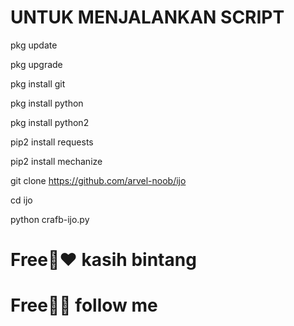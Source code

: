 # UNTUK MENJALANKAN SCRIPT
pkg update 

pkg upgrade 

pkg install git 

pkg install python 

pkg install python2 

pip2 install requests 

pip2 install mechanize 

git clone https://github.com/arvel-noob/ijo

cd ijo

python crafb-ijo.py

# Free🥰❤️ kasih bintang
# Free🥰😎 follow me
